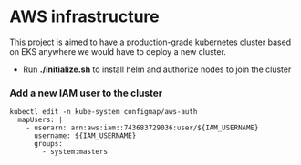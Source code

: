 # AWS infrastructure
This project is aimed to have a production-grade kubernetes cluster based on EKS anywhere we would have to deploy a new cluster.

- Run **./initialize.sh** to install helm and authorize nodes to join the cluster

### Add a new IAM user to the cluster
```
kubectl edit -n kube-system configmap/aws-auth
  mapUsers: |
    - userarn: arn:aws:iam::743683729036:user/${IAM_USERNAME}
      username: ${IAM_USERNAME}
      groups:
        - system:masters
```
